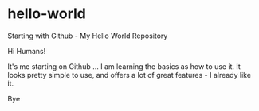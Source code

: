 # hello-world
Starting with Github - My Hello World Repository

Hi Humans!

It's me starting on Github ... I am learning the basics as how to use it.
It looks pretty simple to use, and offers a lot of great features - I already like it.

Bye
